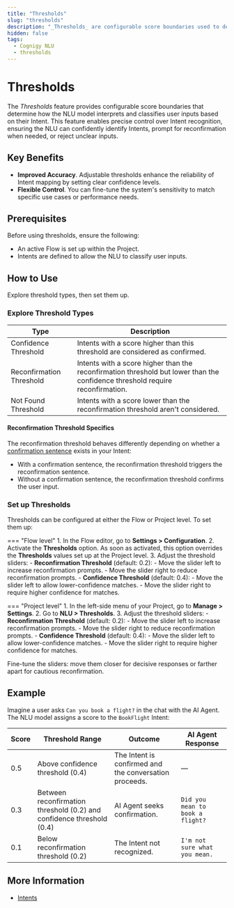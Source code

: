 ```yaml
---
title: "Thresholds" 
slug: "thresholds" 
description: "_Thresholds_ are configurable score boundaries used to determine how the NLU interprets and classifies user inputs based on their Intent. These thresholds help the NLU decide whether an intent is confidently recognized, requires reconfirmation, or is not recognized at all."
hidden: false
tags:
  - Cognigy NLU
  - thresholds
---
```


# Thresholds

The *Thresholds* feature provides configurable score boundaries
that determine how the NLU model interprets and classifies user inputs based on their Intent.
This feature enables precise control over Intent recognition,
ensuring the NLU can confidently identify Intents, prompt for reconfirmation when needed, or reject unclear inputs.

## Key Benefits

- **Improved Accuracy**. Adjustable thresholds enhance the reliability of Intent mapping by setting clear confidence levels. 
- **Flexible Control**. You can fine-tune the system's sensitivity to match specific use cases or performance needs.

## Prerequisites

Before using thresholds, ensure the following:

- An active Flow is set up within the Project.
- Intents are defined to allow the NLU to classify user inputs.

## How to Use

Explore threshold types, then set them up.

### Explore Threshold Types

| **Type**                 | **Description**                                                                                                               |
|--------------------------|-------------------------------------------------------------------------------------------------------------------------------|
| Confidence Threshold     | Intents with a score higher than this threshold are considered as confirmed.                                                  |
| Reconfirmation Threshold | Intents with a score higher than the reconfirmation threshold but lower than the confidence threshold require reconfirmation. |
| Not Found Threshold      | Intents with a score lower than the reconfirmation threshold aren't considered.                                               |

#### Reconfirmation Threshold Specifics

The reconfirmation threshold behaves differently depending on whether a [confirmation sentence](overview.md#apply-additional-settings) exists in your Intent:

- With a confirmation sentence, the reconfirmation threshold triggers the reconfirmation sentence.
- Without a confirmation sentence, the reconfirmation threshold confirms the user input.

### Set up Thresholds

Thresholds can be configured at either the Flow or Project level. To set them up:

=== "Flow level"
    1. In the Flow editor, go to **Settings > Configuration**.
    2. Activate the **Thresholds** option. As soon as activated, this option overrides the **Thresholds** values set up at the Project level.
    3. Adjust the threshold sliders:
        - **Reconfirmation Threshold** (default: 0.2):
            - Move the slider left to increase reconfirmation prompts.
            - Move the slider right to reduce reconfirmation prompts.
        - **Confidence Threshold** (default: 0.4):
            - Move the slider left to allow lower-confidence matches.
            - Move the slider right to require higher confidence for matches.

=== "Project level"
    1. In the left-side menu of your Project, go to **Manage > Settings**.
    2. Go to **NLU > Thresholds**. 
    3. Adjust the threshold sliders:
        - **Reconfirmation Threshold** (default: 0.2):
            - Move the slider left to increase reconfirmation prompts.
            - Move the slider right to reduce reconfirmation prompts.
        - **Confidence Threshold** (default: 0.4):
            - Move the slider left to allow lower-confidence matches.
            - Move the slider right to require higher confidence for matches.

Fine-tune the sliders: move them closer for decisive responses or farther apart for cautious reconfirmation.

## Example

Imagine a user asks `Can you book a flight?` in the chat with the AI Agent. The NLU model assigns a score to the `BookFlight` Intent:

| **Score** | **Threshold Range**                                                   | **Outcome**                                            | **AI Agent Response**            |
|-----------|-----------------------------------------------------------------------|--------------------------------------------------------|----------------------------------|
| 0.5       | Above confidence threshold (0.4)                                      | The Intent is confirmed and the conversation proceeds. | —                                |
| 0.3       | Between reconfirmation threshold (0.2) and confidence threshold (0.4) | AI Agent seeks confirmation.                           | `Did you mean to book a flight?` |
| 0.1       | Below reconfirmation threshold (0.2)                                  | The Intent not recognized.                             | `I'm not sure what you mean.`    |  

## More Information

- [Intents](overview.md)